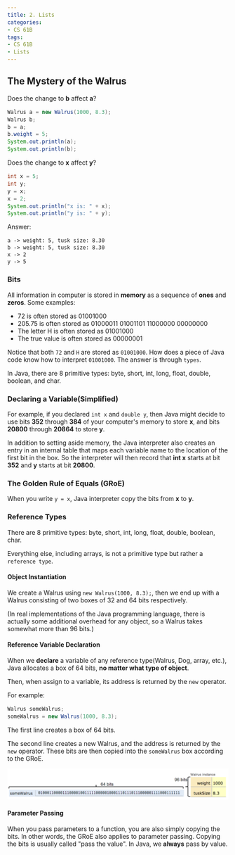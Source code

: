 ```yaml
---
title: 2. Lists
categories:
- CS 61B
tags:
- CS 61B
- Lists
---
```


## The Mystery of the Walrus

Does the change to **b** affect **a**?

```java
Walrus a = new Walrus(1000, 8.3);
Walrus b;
b = a;
b.weight = 5;
System.out.println(a);
System.out.println(b);
```

Does the change to **x** affect **y**?

```java
int x = 5;
int y;
y = x;
x = 2;
System.out.println("x is: " + x);
System.out.println("y is: " + y);
```

<!-- more -->

Answer:

```
a -> weight: 5, tusk size: 8.30
b -> weight: 5, tusk size: 8.30
x -> 2
y -> 5
```

### Bits

All information in computer is stored in **memory** as a sequence of **ones** and **zeros**. Some examples:

* 72 is often stored as 01001000
* 205.75 is often stored as 01000011 01001101 11000000 00000000
* The letter H is often stored as 01001000
* The true value is often stored as 00000001

Notice that both `72` and `H` are stored as `01001000`. How does a piece of Java code know how to interpret `01001000`. The answer is through `types`.

In Java, there are 8 primitive types: byte, short, int, long, float, double, boolean, and char.

### Declaring a Variable(Simplified)

For example, if you declared `int x` and `double y`, then Java might decide to use bits **352** through **384** of your computer's memory to store **x**, and bits **20800** through **20864** to store **y**. 

In addition to setting aside memory, the Java interpreter also creates an entry in an internal table that maps each variable name to the location of the first bit in the box. So the interpreter will then record that **int x** starts at bit **352** and **y** starts at bit **20800**.

### The Golden Rule of Equals (GRoE)

When you write `y = x`, Java interpreter copy the bits from **x** to **y**.

### Reference Types

There are 8 primitive types: byte, short, int, long, float, double, boolean, char.

Everything else, including arrays, is not a primitive type but rather a `reference type`.

#### Object Instantiation

We create a Walrus using `new Walrus(1000, 8.3);`, then we end up with a Walrus consisting of two boxes of 32 and 64 bits respectively. 

(In real implementations of the Java programming language, there is actually some additional overhead for any object, so a Walrus takes somewhat more than 96 bits.)

#### Reference Variable Declaration

When we **declare** a variable of any reference type(Walrus, Dog, array, etc.), Java allocates a box of 64 bits, **no matter what type of object**.

Then, when assign to a variable, its address is returned by the `new` operator.

For example:

```java
Walrus someWalrus;
someWalrus = new Walrus(1000, 8.3);
```

The first line creates a box of 64 bits.

The second line creates a new Walrus, and the address is returned by the `new` operator. These bits are then copied into the `someWalrus` box according to the GRoE.

![someWalrus_bit_notation](/assets/post_imgs/20180814_someWalrus_bit_notation.png)

#### Parameter Passing

When you pass parameters to a function, you are also simply copying the bits. In other words, the GRoE also applies to parameter passing. Copying the bits is usually called "pass the value". In Java, we **always** pass by value.

